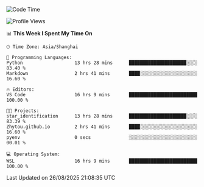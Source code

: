 <!--START_SECTION:waka-->
![Code Time](http://img.shields.io/badge/Code%20Time-3%2C094%20hrs%2025%20mins-blue)

![Profile Views](http://img.shields.io/badge/Profile%20Views-0-blue)

📊 **This Week I Spent My Time On** 

```text
🕑︎ Time Zone: Asia/Shanghai

💬 Programming Languages: 
Python                   13 hrs 28 mins      █████████████████████░░░░   83.40 % 
Markdown                 2 hrs 41 mins       ████░░░░░░░░░░░░░░░░░░░░░   16.60 % 

🔥 Editors: 
VS Code                  16 hrs 9 mins       █████████████████████████   100.00 % 

🐱‍💻 Projects: 
star_identification      13 hrs 28 mins      █████████████████████░░░░   83.39 % 
Zhytou.github.io         2 hrs 41 mins       ████░░░░░░░░░░░░░░░░░░░░░   16.60 % 
pyenv                    0 secs              ░░░░░░░░░░░░░░░░░░░░░░░░░   00.01 % 

💻 Operating System: 
WSL                      16 hrs 9 mins       █████████████████████████   100.00 % 
```


 Last Updated on 26/08/2025 21:08:35 UTC
<!--END_SECTION:waka-->